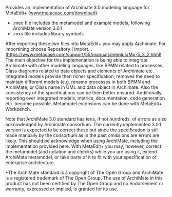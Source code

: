 Provides an implementation of Archimate 3.0 modeling language for MetaEdit+ (www.metacase.com/download).

- .mec file includes the metamodel and example models, following ArchiMate version 3.0.1
- .mxs file includes library symbols

After importing these two files into MetaEdit+ you may apply Archimate. For importining choose Repository | Import... (https://www.metacase.com/support/55/manuals/meplus/Mp-5_3_2.html) The main objective for this implemenation is being able to integrate Archimate with other modeling languages, like BPMN related to processes, Class diagrams related to data objects and elements of Archimate etc. Integrated models provide then richer specification, removes the need to maintain different models (e.g. rename processes in both BPMN and ArchiMate, or Class name in UML and data object in Archimate. Also the consistency of the specifications can be then better ensured. Additionally, reporting over integrated models, metrics, documentation, code generation etc. become possible. Metamodel extensions can be done with MetaEdit+ Workbench.

Note that ArchiMate 3.0 standard has tens, if not hundreds, of errors as also acknowledged by Archimate consortium. The currently implemented 3.0.1 version is expected to be correct these but since the specification is still made manually by the consortium as in the past omissions are errors are likely. This should be acknowledge when using ArchiMate, including the implementation provided here. With MetaEdit+ you may, however, correct the metamodel (and notation and checks) while you are using it, extend ArchiMate metamodel, or take parts of it to fit with your specification of enterprise architecture.

*The ArchiMate standard is a copyright of The Open Group and ArchiMate is a registered trademark of The Open Group. The use of
ArchiMate in this product has not been certified by The Open Group and no endorsement or warranty, expressed or implied, is granted for its use.
